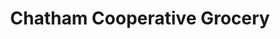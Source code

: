 ---
title: "Chatham Cooperative Grocery"
url: /chatham/chatham-cooperative-grocery/
shop: Supermarkt
---